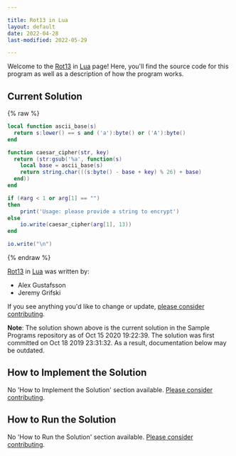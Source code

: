 ```yaml
---

title: Rot13 in Lua
layout: default
date: 2022-04-28
last-modified: 2022-05-29

---
```


Welcome to the [Rot13](https://sampleprograms.io/projects/rot13) in [Lua](https://sampleprograms.io/languages/lua) page! Here, you'll find the source code for this program as well as a description of how the program works.

## Current Solution

{% raw %}

```lua
local function ascii_base(s)
  return s:lower() == s and ('a'):byte() or ('A'):byte()
end

function caesar_cipher(str, key)
  return (str:gsub('%a', function(s)
    local base = ascii_base(s)
    return string.char(((s:byte() - base + key) % 26) + base)
  end))
end

if (#arg < 1 or arg[1] == "")
then
    print('Usage: please provide a string to encrypt')
else
    io.write(caesar_cipher(arg[1], 13))
end

io.write("\n")
```

{% endraw %}

[Rot13](https://sampleprograms.io/projects/rot13) in [Lua](https://sampleprograms.io/languages/lua) was written by:

- Alex Gustafsson
- Jeremy Grifski

If you see anything you'd like to change or update, [please consider contributing](https://github.com/TheRenegadeCoder/sample-programs).

**Note**: The solution shown above is the current solution in the Sample Programs repository as of Oct 15 2020 19:22:39. The solution was first committed on Oct 18 2019 23:31:32. As a result, documentation below may be outdated.

## How to Implement the Solution

No 'How to Implement the Solution' section available. [Please consider contributing](https://github.com/TheRenegadeCoder/sample-programs-website).

## How to Run the Solution

No 'How to Run the Solution' section available. [Please consider contributing](https://github.com/TheRenegadeCoder/sample-programs-website).